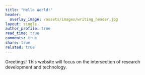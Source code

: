 ```yaml
---
title: "Hello World!"
header:
  overlay_image: /assets/images/writing_header.jpg
layout: single
author_profile: true
read_time: true
comments: true
share: true
related: true
---
```


Greetings! This website will focus on the intersection of research development and technology.
